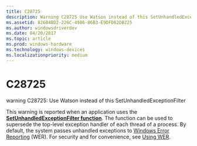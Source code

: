 ```yaml
---
title: C28725
description: Warning C28725 Use Watson instead of this SetUnhandledExceptionFilter.
ms.assetid: 826B4BD2-226C-4986-86B3-E9DFD62DB225
ms.author: windowsdriverdev
ms.date: 04/20/2017
ms.topic: article
ms.prod: windows-hardware
ms.technology: windows-devices
ms.localizationpriority: medium
---
```


# C28725


warning C28725: Use Watson instead of this SetUnhandledExceptionFilter

This warning is reported when an application uses the [**SetUnhandledExceptionFilter function**](https://msdn.microsoft.com/library/windows/desktop/ms680634). The function can be used to supersede the top-level exception handler of each thread of a process. By default, the system passes unhandled exceptions to [Windows Error Reporting](https://msdn.microsoft.com/library/windows/desktop/bb513641) (WER). For security and for convenience, see [Using WER](https://msdn.microsoft.com/library/windows/desktop/bb513616).

 

 





